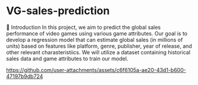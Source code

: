# VG-sales-prediction

📌 Introduction
In this project, we aim to predict the global sales performance of video games using various game attributes. Our goal is to develop a regression model that can estimate global sales (in millions of units) based on features like platform, genre, publisher, year of release, and other relevant charasteristiics. We will utilize a dataset containing historical sales data and game attributes to train our model.







https://github.com/user-attachments/assets/c6f6105a-ae20-43d1-b600-47197b9db724

